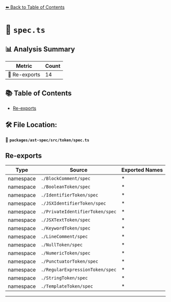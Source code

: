 [⬅️ Back to Table of Contents](../../../../index.md)

# 📄 `spec.ts`

## 📊 Analysis Summary

| Metric | Count |
|--------|-------|
| 🔄 Re-exports | 14 |

## 📚 Table of Contents

- [Re-exports](#re-exports)

## 🛠️ File Location:
📂 **`packages/ast-spec/src/token/spec.ts`**

## Re-exports

| Type | Source | Exported Names |
|------|--------|----------------|
| namespace | `./BlockComment/spec` | * |
| namespace | `./BooleanToken/spec` | * |
| namespace | `./IdentifierToken/spec` | * |
| namespace | `./JSXIdentifierToken/spec` | * |
| namespace | `./PrivateIdentifierToken/spec` | * |
| namespace | `./JSXTextToken/spec` | * |
| namespace | `./KeywordToken/spec` | * |
| namespace | `./LineComment/spec` | * |
| namespace | `./NullToken/spec` | * |
| namespace | `./NumericToken/spec` | * |
| namespace | `./PunctuatorToken/spec` | * |
| namespace | `./RegularExpressionToken/spec` | * |
| namespace | `./StringToken/spec` | * |
| namespace | `./TemplateToken/spec` | * |


---